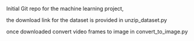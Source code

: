 Initial Git repo for the machine learning project,

the download link for the dataset is provided in unzip_dataset.py

once downloaded convert video frames to image in convert_to_image.py

